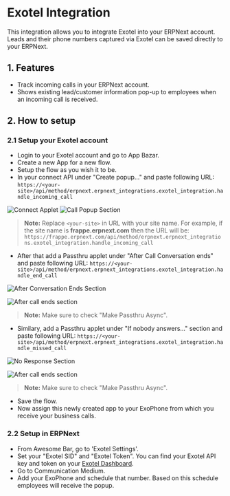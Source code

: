 <!-- add-breadcrumbs -->

# Exotel Integration

This integration allows you to integrate Exotel into your ERPNext account. Leads and their phone numbers captured via Exotel can be saved directly to your ERPNext.

## 1. Features

- Track incoming calls in your ERPNext account.
- Shows existing lead/customer information pop-up to employees when an incoming call is received.

## 2. How to setup

### 2.1 Setup your Exotel account

- Login to your Exotel account and go to App Bazar.
- Create a new App for a new flow.
- Setup the flow as you wish it to be.
- In your connect API under "Create popup..." and paste following URL:
`https://<your-site>/api/method/erpnext.erpnext_integrations.exotel_integration.handle_incoming_call`

![Connect Applet](/docs/assets/img/erpnext_integrations/exotel_integration/connect_applet.png)
![Call Popup Section](/docs/assets/img/erpnext_integrations/exotel_integration/create_popup_section.png)

> **Note:** Replace `<your-site>` in URL with your site name. For example, if the site name is **frappe.erpnext.com** then the URL will be:
`https://frappe.erpnext.com/api/method/erpnext.erpnext_integrations.exotel_integration.handle_incoming_call`

- After that add a Passthru applet under "After Call Conversation ends" and paste following URL:
`https://<your-site>/api/method/erpnext.erpnext_integrations.exotel_integration.handle_end_call`

![After Conversation Ends Section](/docs/assets/img/erpnext_integrations/exotel_integration/after_conversation_ends_section.png)

![After call ends section](/docs/assets/img/erpnext_integrations/exotel_integration/passthru_end_call.png)

> **Note:** Make sure to check "Make Passthru Async".

- Similary, add a Passthru applet under "If nobody answers..." section and paste following URL:
`https://<your-site>/api/method/erpnext.erpnext_integrations.exotel_integration.handle_missed_call`

![No Response Section](/docs/assets/img/erpnext_integrations/exotel_integration/no_response.png)

![After call ends section](/docs/assets/img/erpnext_integrations/exotel_integration/passthru_missed_call.png)

> **Note:** Make sure to check "Make Passthru Async".

- Save the flow.
- Now assign this newly created app to your ExoPhone from which you receive your business calls.

### 2.2 Setup in ERPNext

- From Awesome Bar, go to 'Exotel Settings'.
- Set your "Exotel SID" and "Exotel Token". You can find your Exotel API key and token on your [Exotel Dashboard](https://my.exotel.com/apisettings/site#api-credentials).
- Go to Communication Medium.
- Add your ExoPhone and schedule that number. Based on this schedule employees will receive the popup.
